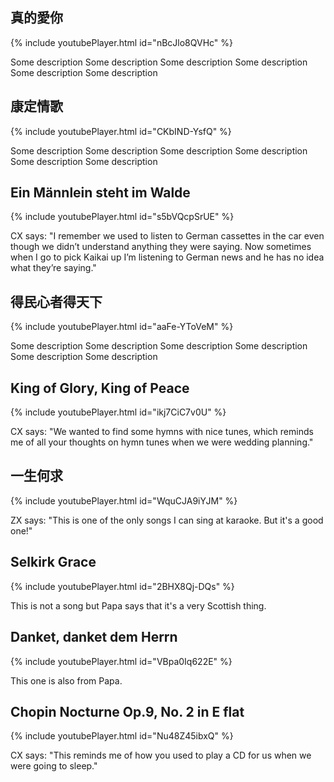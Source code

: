 ## 真的愛你

{% include youtubePlayer.html id="nBcJlo8QVHc" %}

Some description Some description Some description Some description Some description Some description 

## 康定情歌

{% include youtubePlayer.html id="CKbIND-YsfQ" %}

Some description Some description Some description Some description Some description Some description 

## Ein Männlein steht im Walde

{% include youtubePlayer.html id="s5bVQcpSrUE" %}

CX says: "I remember we used to listen to German cassettes in the car even though we didn’t understand anything they were saying. Now sometimes when I go to pick Kaikai up I’m listening to German news and he has no idea what they’re saying."

## 得民心者得天下

{% include youtubePlayer.html id="aaFe-YToVeM" %}

Some description Some description Some description Some description Some description Some description

## King of Glory, King of Peace

{% include youtubePlayer.html id="ikj7CiC7v0U" %}

CX says: "We wanted to find some hymns with nice tunes, which reminds me of all your thoughts on hymn tunes when we were wedding planning."

## 一生何求

{% include youtubePlayer.html id="WquCJA9iYJM" %}

ZX says: "This is one of the only songs I can sing at karaoke. But it's a good one!"

## Selkirk Grace

{% include youtubePlayer.html id="2BHX8Qj-DQs" %}

This is not a song but Papa says that it's a very Scottish thing.

## Danket, danket dem Herrn

{% include youtubePlayer.html id="VBpa0Iq622E" %}

This one is also from Papa.

## Chopin Nocturne Op.9, No. 2 in E flat

{% include youtubePlayer.html id="Nu48Z45ibxQ" %}

CX says: "This reminds me of how you used to play a CD for us when we were going to sleep."
